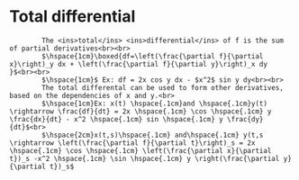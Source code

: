 # Total differential

            The <ins>total</ins> <ins>differential</ins> of f is the sum of partial derivatives<br><br>
            $\hspace{1cm}\boxed{df=\left(\frac{\partial f}{\partial x}\right)_y dx + \left(\frac{\partial f}{\partial y}\right)_x dy }$<br><br>
            $\hspace{1cm}$ Ex: df = 2x cos y dx - $x^2$ sin y dy<br><br>
            The total differental can be used to form other derivatives, based on the dependencies of x and y.<br>
            $\hspace{1cm}Ex: x(t) \hspace{.1cm}and \hspace{.1cm}y(t) \rightarrow \frac{df}{dt} = 2x \hspace{.1cm} \cos \hspace{.1cm} y \frac{dx}{dt} - x^2 \hspace{.1cm} sin \hspace{.1cm} y \frac{dy}{dt}$<br>
            $\hspace{2cm}x(t,s)\hspace{.1cm} and\hspace{.1cm} y(t,s \rightarrow \left(\frac{\partial f}{\partial t}\right)_s = 2x \hspace{.1cm} \cos \hspace{.1cm} \left(\frac{\partial x}{\partial t})_s -x^2 \hspace{.1cm} \sin \hspace{.1cm} y \right(\frac{\partial y}{\partial t})_s$
